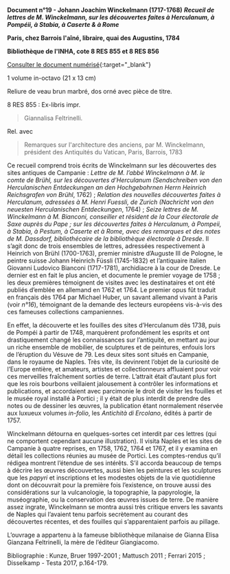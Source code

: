 ﻿**Document n°19 - Johann Joachim Winckelmann (1717-1768)**
**_Recueil de lettres de M. Winckelmann, sur les découvertes faites à Herculanum, à Pompéii, à Stabia, à Caserte & à Rome_**

**Paris, chez Barrois l'aîné, libraire, quai des Augustins, 1784**

**Bibliothèque de l'INHA, cote 8 RES 855 et 8 RES 856**

[Consulter le document numérisé](http://bibliotheque-numerique.inha.fr/idurl/1/13540){:target="_blank"}

1 volume in-octavo (21 x 13 cm)

Reliure de veau brun marbré, dos orné avec pièce de titre.

8 RES 855 : Ex-libris impr.
> Giannalisa Feltrinelli.

Rel. avec
> Remarques sur l'architecture des anciens, par M. Winckelmann, président des Antiquités du Vatican, Paris, Barrois, 1783

Ce recueil comprend trois écrits de Winckelmann sur les découvertes des sites antiques de Campanie : _Lettre de M. l’abbé Winckelmann à M. le comte de Brühl, sur les découvertes d’Herculanum (Sendschreiben von den Herculanischen Entdeckungen an den Hochgebohrnen Herrn Heinrich Reichsgrafen von Brühl_, 1762) ; _Relation des nouvelles découvertes faites à Herculanum, adressées à M. Henri Fuessli, de Zurich (Nachricht von den neuesten Herculanischen Entdeckungen_, 1764) ; _Seize lettres de M. Winckelmann à M. Bianconi, conseiller et résident de la Cour électorale de Saxe auprès du Pape ; sur les découvertes faites à Herculanum, à Pompeii, à Stabia, à Pestum, à Caserte et à Rome, avec des remarques et des notes de M. Dassdorf, bibliothécaire de la bibliothèque électorale à Dresde_. Il s’agit donc de trois ensembles de lettres, adressées respectivement à Heinrich von Brühl (1700-1763), premier ministre d’Auguste III de Pologne, le peintre suisse Johann Heinrich Füssli (1745-1832) et l’antiquaire italien Giovanni
Ludovico Bianconi (1717-1781), archidiacre à la cour de Dresde. Le dernier est en fait le plus ancien, et documente le premier voyage de 1758 ; les deux premières témoignent de visites avec les destinataires et ont été publiés d’emblée en allemand en 1762 et 1764. Le premier opus fût traduit en français dès 1764 par Michael Huber, un savant allemand vivant à Paris (voir *n°16*), témoignant de la demande des lecteurs européens vis-à-vis des ces fameuses collections campaniennes.

En effet, la découverte et les fouilles des sites d’Herculanum dès 1738, puis de Pompéi à partir de 1748, marquèrent profondément les esprits et ont drastiquement changé les connaissances sur l’antiquité, en mettant au jour un riche ensemble de mobilier, de sculptures et de peintures, enfouis lors de l’éruption du Vésuve de 79. Les deux sites sont situés en Campanie, dans le royaume de Naples. Très vite, ils devinrent l’objet de la curiosité de l’Europe entière, et amateurs, artistes et collectionneurs affluaient pour voir ces merveilles fraîchement sorties de terre. L’attrait était d’autant plus fort que les rois bourbons veillaient jalousement à contrôler les informations et publications, et accordaient avec parcimonie le droit de visiter les fouilles et le musée royal installé à Portici ; il y était de plus interdit de prendre des notes ou de dessiner les œuvres, la publication étant normalement réservée aux luxueux volumes _in-folio_, les _Antichità di Ercolano_, édités à partir de 1757.

Winckelmann détourna en quelques-sortes cet interdit par ces lettres (qui ne comportent cependant aucune illustration). Il visita Naples et les sites de Campanie à quatre reprises, en 1758, 1762, 1764 et 1767, et il y examina en détail les collections réunies au musée de Portici. Les comptes-rendus qu’il rédigea montrent l’étendue de ses intérêts. S’il accorda beaucoup de temps à décrire les œuvres découvertes, aussi bien les peintures et les sculptures que les _papyri_ et inscriptions et les modestes objets de la vie quotidienne dont on découvrait pour la première fois l’existence, on trouve aussi des considérations sur la vulcanologie, la topographie, la papyrologie, la muséographie, ou la conservation des œuvres issues de terre. De manière assez ingrate, Winckelmann se montra aussi très critique envers les savants de Naples qui l’avaient tenu parfois secrètement au courant des découvertes récentes, et des fouilles qui s’apparentaient parfois au pillage.

L’ouvrage a appartenu à la fameuse bibliothèque milanaise de Gianna Elisa Gianzana Feltrinelli, la mère de l’éditeur Giangiacomo.

Bibliographie : Kunze, Bruer 1997-2001 ; Mattusch 2011 ; Ferrari 2015 ; Disselkamp - Testa 2017, p.164-179.